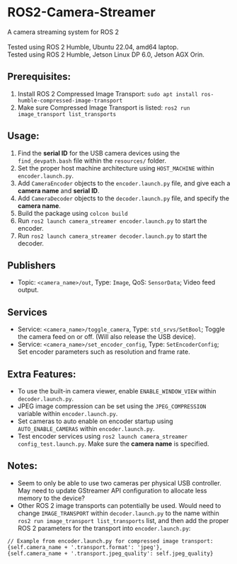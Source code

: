 # ROS2-Camera-Streamer
A camera streaming system for ROS 2
<br><br>
Tested using ROS 2 Humble, Ubuntu 22.04, amd64 laptop.
<br>
Tested using ROS 2 Humble, Jetson Linux DP 6.0, Jetson AGX Orin.

## Prerequisites:
1. Install ROS 2 Compressed Image Transport: `sudo apt install ros-humble-compressed-image-transport`
2. Make sure Compressed Image Transport is listed: `ros2 run image_transport list_transports`

## Usage:
1. Find the **serial ID** for the USB camera devices using the `find_devpath.bash` file within the `resources/` folder.
2. Set the proper host machine architecture using `HOST_MACHINE` within `encoder.launch.py`.
3. Add `CameraEncoder` objects to the `encoder.launch.py` file, and give each a **camera name** and **serial ID**.
4. Add `CameraDecoder` objects to the `decoder.launch.py` file, and specify the **camera name**.
5. Build the package using `colcon build`
6. Run `ros2 launch camera_streamer encoder.launch.py` to start the encoder.
7. Run `ros2 launch camera_streamer decoder.launch.py` to start the decoder.

## Publishers
- Topic: `<camera_name>/out`, Type: `Image`, QoS: `SensorData`; Video feed output.
## Services
- Service: `<camera_name>/toggle_camera`, Type: `std_srvs/SetBool`; Toggle the camera feed on or off. (Will also release the USB device).
- Service: `<camera_name>/set_encoder_config`, Type: `SetEncoderConfig`; Set encoder parameters such as resolution and frame rate.

## Extra Features:
- To use the built-in camera viewer, enable `ENABLE_WINDOW_VIEW` within `decoder.launch.py`.
- JPEG image compression can be set using the `JPEG_COMPRESSION` variable within `encoder.launch.py`.
- Set cameras to auto enable on encoder startup using `AUTO_ENABLE_CAMERAS` within `encoder.launch.py`.
- Test encoder services using `ros2 launch camera_streamer config_test.launch.py`. Make sure the **camera name** is specified.

## Notes:
- Seem to only be able to use two cameras per physical USB controller. May need to update GStreamer API configuration to allocate less memory to the device?
- Other ROS 2 image transports can potentially be used. Would need to change `IMAGE_TRANSPORT` within `decoder.launch.py` to the name within `ros2 run image_transport list_transports` list, and then add the proper ROS 2 parameters for the transport into `encoder.launch.py`:
```
// Example from encoder.launch.py for compressed image transport:
{self.camera_name + '.transport.format': 'jpeg'},
{self.camera_name + '.transport.jpeg_quality': self.jpeg_quality}
```
